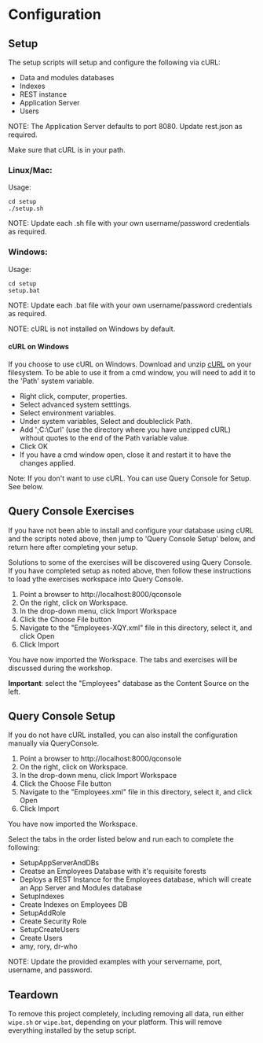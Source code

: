# Configuration

## Setup

The setup scripts will setup and configure the following via cURL:

- Data and modules databases
- Indexes
- REST instance
- Application Server
- Users

NOTE: The Application Server defaults to port 8080.  Update rest.json as required.

Make sure that cURL is in your path. 

### Linux/Mac:

Usage: 

    cd setup
    ./setup.sh

NOTE: Update each .sh file with your own username/password credentials as required.

### Windows:

Usage: 

    cd setup
    setup.bat

NOTE: Update each .bat file with your own username/password credentials as required.

NOTE: cURL is not installed on Windows by default.

#### cURL on Windows

If you choose to use cURL on Windows. Download and unzip [cURL](https://curl.haxx.se/download.html) on your filesystem. To be able to use it from a cmd window, you will need to add it to the 'Path' system variable.

- Right click, computer, properties.
- Select advanced system setttings.
- Select environment variables.
- Under system variables, Select and doubleclick Path.
- Add ';C:\Curl' (use the directory where you have unzipped cURL) without quotes to the end of the Path variable value.
- Click OK
- If you have a cmd window open, close it and restart it to have the changes applied.

Note: If you don't want to use cURL. You can use Query Console for Setup.  See below.

## Query Console Exercises

If you have not been able to install and configure your database using cURL and the scripts noted above, then jump to 'Query Console Setup' below, and return here after completing your setup.  

Solutions to some of the exercises will be discovered using Query Console.  If you have completed setup as noted above, then follow these instructions to load ythe exercises workspace into Query Console.  

1. Point a browser to http://localhost:8000/qconsole
2. On the right, click on Workspace. 
3. In the drop-down menu, click Import Workspace
4. Click the Choose File button
5. Navigate to the "Employees-XQY.xml" file in this directory, select it, and
   click Open
6. Click Import

You have now imported the Workspace.  The tabs and exercises will be discussed during the workshop. 

**Important**: select the "Employees" database as the Content Source on the 
left.

## Query Console Setup

If you do not have cURL installed, you can also install the configuration manually via QueryConsole.

1. Point a browser to http://localhost:8000/qconsole
2. On the right, click on Workspace. 
3. In the drop-down menu, click Import Workspace
4. Click the Choose File button
5. Navigate to the "Employees.xml" file in this directory, select it, and
   click Open
6. Click Import

You have now imported the Workspace.  
 
Select the tabs in the order listed below and run each to complete the following:

- SetupAppServerAndDBs
 - Creatse an Employees Database with it's requisite forests
 - Deploys a REST Instance for the Employees database, which will create an App Server and Modules database
- SetupIndexes
 - Create Indexes on Employees DB
- SetupAddRole
 - Create Security Role
- SetupCreateUsers
 - Create Users
 - amy, rory, dr-who

NOTE: Update the provided examples with your servername, port, username, and password.

## Teardown

To remove this project completely, including removing all data, run either 
`wipe.sh` or `wipe.bat`, depending on your platform. This will remove 
everything installed by the setup script. 

